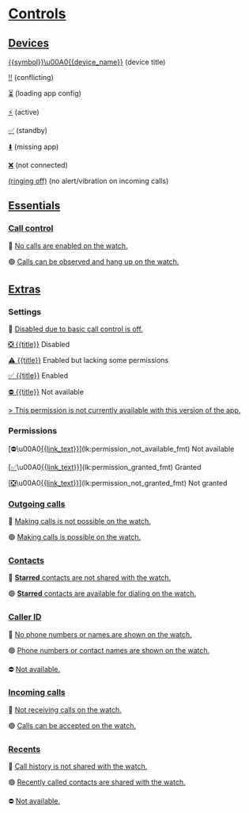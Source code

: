 # [Controls](lk:screen)

## [Devices](lk:devices_group)

[{{symbol}}\u00A0{{device_name}}](lk:device_with_symbol_fmt) (device title)

[‼️](lk:device_symbol_conflicting) (conflicting)

[⏳](lk:device_symbol_loading) (loading app config)

[⚡️](lk:device_symbol_active) (active)

[✅](lk:device_symbol_standby) (standby)

[⬇️️️](lk:device_symbol_missing_app) (missing app)

[❌️](lk:device_symbol_not_connected) (not connected)

[(ringing off)](lk:device_suffix_silent) (no alert/vibration on incoming calls)

## [Essentials](lk:essentials_group)

### [Call control](lk:essentials)

🔴 [No calls are enabled on the watch.](lk:essentials_off)

🟢 [Calls can be observed and hang up on the watch.](lk:essentials_on)

## [Extras](lk:extras_group)

### Settings

🔴 [Disabled due to basic call control is off.](lk:disabled_due_to_essentials_are_off)

[❎ {{title}}](lk:preference_disabled_fmt) Disabled

[⚠️ {{title}}](lk:preference_enabled_no_perm_fmt) Enabled but lacking some permissions

[✅ {{title}}](lk:preference_enabled_fmt) Enabled

[⛔️ {{title}}](lk:preference_not_available_fmt) Not available

[> This permission is not currently available with this version of the app.](lk:permission_not_available_rationale)

### Permissions

[⛔️\u00A0[{{link_text}}]({{link_url}})](lk:permission_not_available_fmt) Not available

[[✅]({{link_url}})\u00A0[{{link_text}}]({{link_url}})](lk:permission_granted_fmt) Granted

[[❎]({{link_url}})\u00A0[{{link_text}}]({{link_url}})](lk:permission_not_granted_fmt) Not granted

### [Outgoing calls](lk:outgoing_calls)

🔴 [Making calls is not possible on the watch.](lk:outgoing_calls_off)

🟢 [Making calls is possible on the watch.](lk:outgoing_calls_on)

### [Contacts](lk:starred_contacts)

🔴 [**Starred** contacts are not shared with the watch.](lk:starred_contacts_off)

🟢 [**Starred** contacts are available for dialing on the watch.](lk:starred_contacts_on)

### [Caller ID](lk:call_info)

🔴 [No phone numbers or names are shown on the watch.](lk:call_info_off)

🟢 [Phone numbers or contact names are shown on the watch.](lk:call_info_on)

⛔️ [Not available.](lk:call_info_unavailable)

### [Incoming calls](lk:incoming_calls)

🔴 [Not receiving calls on the watch.](lk:incoming_calls_off)

🟢 [Calls can be accepted on the watch.](lk:incoming_calls_on)

### [Recents](lk:recents)

🔴 [Call history is not shared with the watch.](lk:recents_off)

🟢 [Recently called contacts are shared with the watch.](lk:recents_on)

⛔️ [Not available.](lk:recents_unavailable)

